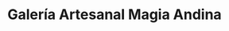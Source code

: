 ---
title: "Galería Artesanal Magia Andina"
url: /miraflores/galeria-artesanal-magia-andina/
shop: regalo
---